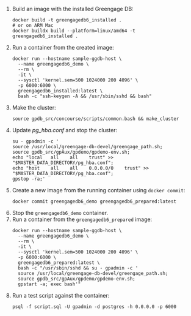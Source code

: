 1. Build an image with the installed Greengage DB:
   ```shell
   docker build -t greengagedb6_installed .
   # or on ARM Mac
   docker buildx build --platform=linux/amd64 -t greengagedb6_installed .
   ```
2. Run a container from the created image:
   ```shell
   docker run --hostname sample-ggdb-host \
     --name greengagedb6_demo \
     --rm \
     -it \
     --sysctl 'kernel.sem=500 1024000 200 4096' \
     -p 6000:6000 \
     greengagedb6_installed:latest \
     bash -c "ssh-keygen -A && /usr/sbin/sshd && bash"
   ```
3. Make the cluster:
   ```shell
   source gpdb_src/concourse/scripts/common.bash && make_cluster
   ```
4. Update _pg_hba.conf_ and stop the cluster:
   ```shell
   su - gpadmin -c '
   source /usr/local/greengage-db-devel/greengage_path.sh;
   source gpdb_src/gpAux/gpdemo/gpdemo-env.sh;
   echo "local   all    all    trust" >> "$MASTER_DATA_DIRECTORY/pg_hba.conf";
   echo "host    all    all    0.0.0.0/0    trust" >> "$MASTER_DATA_DIRECTORY/pg_hba.conf";
   gpstop -ra;'
   ```
5. Create a new image from the running container using `docker commit`:
   ```shell
   docker commit greengagedb6_demo greengagedb6_prepared:latest
   ```
6. Stop the `greengagedb6_demo` container.
7. Run a container from the `greengagedb6_prepared` image:
   ```shell
   docker run --hostname sample-ggdb-host \
     --name greengagedb6_demo \
     --rm \
     -it \
     --sysctl 'kernel.sem=500 1024000 200 4096' \
     -p 6000:6000 \
     greengagedb6_prepared:latest \
     bash -c "/usr/sbin/sshd && su - gpadmin -c '
     source /usr/local/greengage-db-devel/greengage_path.sh;
     source gpdb_src/gpAux/gpdemo/gpdemo-env.sh;
     gpstart -a; exec bash'"
   ```
8. Run a test script against the container:
   ```shell
   psql -f script.sql -U gpadmin -d postgres -h 0.0.0.0 -p 6000
   ```
